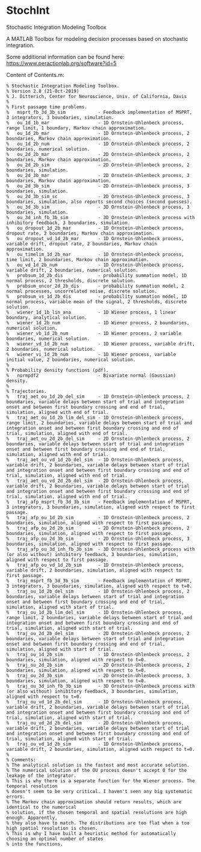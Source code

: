# StochInt
Stochastic Integration Modeling Toolbox

A MATLAB Toolbox for modeling decision processes based on stochastic integration.

Some additional information can be found here: https://www.peractionlab.org/software?id=5

Content of Contents.m:

`% Stochastic Integration Modeling Toolbox.`<br/>
`% Version 2.8 (21-Oct-2019)`<br/>
`% J. Ditterich, Center for Neuroscience, Univ. of California, Davis`<br/>
`%`<br/>
`% First passage time problems.`<br/>
`%   msprt_fb_3d_3b_sim            - Feedback implementation of MSPRT, 3 integrators, 3 boundaries, simulation.`<br/>
`%   ou_1d_1b_mar                  - 1D Ornstein-Uhlenbeck process, range limit, 1 boundary, Markov chain approximation.`<br/>
`%   ou_1d_2b_mar                  - 1D Ornstein-Uhlenbeck process, 2 boundaries, Markov chain approximation.`<br/>
`%   ou_1d_2b_num                  - 1D Ornstein-Uhlenbeck process, 2 boundaries, numerical solution.`<br/>
`%   ou_2d_2b_mar                  - 2D Ornstein-Uhlenbeck process, 2 boundaries, Markov chain approximation.`<br/>
`%   ou_2d_2b_sim                  - 2D Ornstein-Uhlenbeck process, 2 boundaries, simulation.`<br/>
`%   ou_2d_3b_mar                  - 2D Ornstein-Uhlenbeck process, 3 boundaries, Markov chain approximation.`<br/>
`%   ou_2d_3b_sim                  - 2D Ornstein-Uhlenbeck process, 3 boundaries, simulation.`<br/>
`%   ou_2d_3b_sim_sc               - 2D Ornstein-Uhlenbeck process, 3 boundaries, simulation, also reports second choices (second guesses).`<br/>
`%   ou_3d_3b_sim                  - 3D Ornstein-Uhlenbeck process, 3 boundaries, simulation.`<br/>
`%   ou_3d_inh_fb_3b_sim           - 3D Ornstein-Uhlenbeck process with inhibitory feedback, 3 boundaries, simulation.`<br/>
`%   ou_dropout_1d_2b_mar          - 1D Ornstein-Uhlenbeck process, dropout rate, 2 boundaries, Markov chain approximation.`<br/>
`%   ou_dropout_vd_1d_2b_mar       - 1D Ornstein-Uhlenbeck process, variable drift, dropout rate, 2 boundaries, Markov chain approximation.`<br/>
`%   ou_timelim_1d_2b_mar          - 1D Ornstein-Uhlenbeck process, time limit, 2 boundaries, Markov chain approximation.`<br/>
`%   ou_vd_1d_2b_num               - 1D Ornstein-Uhlenbeck process, variable drift, 2 boundaries, numerical solution.`<br/>
`%   probsum_1d_2b_dis             - probability summation model, 1D normal process, 2 thresholds, discrete solution.`<br/>
`%   probsum_uncor_2d_2b_dis       - probability summation model, 2 normal processes, uncorrelated noise, discrete solution.`<br/>
`%   probsum_vs_1d_2b_dis          - probability summation model, 1D normal process, variable mean of the signal, 2 thresholds, discrete solution.`<br/>
`%   wiener_1d_1b_lin_ana          - 1D Wiener process, 1 linear boundary, analytical solution.`<br/>
`%   wiener_1d_2b_num              - 1D Wiener process, 2 boundaries, numerical solution.`<br/>
`%   wiener_vb_1d_2b_num           - 1D Wiener process, 2 variable boundaries, numerical solution.`<br/>
`%   wiener_vd_1d_2b_num           - 1D Wiener process, variable drift, 2 boundaries, numerical solution.`<br/>
`%   wiener_vi_1d_2b_num           - 1D Wiener process, variable initial value, 2 boundaries, numerical solution.`<br/>
`%`<br/>
`% Probability density functions (pdf).`<br/>
`%   normpdf2                      - Bivariate normal (Gaussian) density.`<br/>
`%`<br/>
`% Trajectories.`<br/>
`%   traj_aet_ou_1d_2b_del_sim     - 1D Ornstein-Uhlenbeck process, 2 boundaries, variable delays between start of trial and integration onset and between first boundary crossing and end of trial, simulation, aligned with end of trial.`<br/>
`%   traj_aet_ou_1d_2b_lim_del_sim - 1D Ornstein-Uhlenbeck process, range limit, 2 boundaries, variable delays between start of trial and integration onset and between first boundary crossing and end of trial, simulation, aligned with end of trial.`<br/>
`%   traj_aet_ou_2d_2b_del_sim     - 2D Ornstein-Uhlenbeck process, 2 boundaries, variable delays between start of trial and integration onset and between first boundary crossing and end of trial, simulation, aligned with end of trial.`<br/>
`%   traj_aet_ou_vd_1d_2b_del_sim  - 1D Ornstein-Uhlenbeck process, variable drift, 2 boundaries, variable delays between start of trial and integration onset and between first boundary crossing and end of trial, simulation, aligned with end of trial.`<br/>
`%   traj_aet_ou_vd_2d_2b_del_sim  - 2D Ornstein-Uhlenbeck process, variable drift, 2 boundaries, variable delays between start of trial and integration onset and between first boundary crossing and end of trial, simulation, aligned with end of trial.`<br/>
`%   traj_afp_msprt_fb_3d_3b_sim   - Feedback implementation of MSPRT, 3 integrators, 3 boundaries, simulation, aligned with respect to first passage.`<br/>
`%   traj_afp_ou_1d_2b_sim         - 1D Ornstein-Uhlenbeck process, 2 boundaries, simulation, aligned with respect to first passage.`<br/>
`%   traj_afp_ou_2d_2b_sim         - 2D Ornstein-Uhlenbeck process, 2 boundaries, simulation, aligned with respect to first passage.`<br/>
`%   traj_afp_ou_2d_3b_sim         - 2D Ornstein-Uhlenbeck process, 3 boundaries, simulation, aligned with respect to first passage.`<br/>
`%   traj_afp_ou_3d_inh_fb_3b_sim  - 3D Ornstein-Uhlenbeck process with (or also without) inhibitory feedback, 3 boundaries, simulation, aligned with respect to first passage.`<br/>
`%   traj_afp_ou_vd_1d_2b_sim      - 1D Ornstein-Uhlenbeck process, variable drift, 2 boundaries, simulation, aligned with respect to first passage.`<br/>
`%   traj_msprt_fb_3d_3b_sim       - Feedback implementation of MSPRT, 3 integrators, 3 boundaries, simulation, aligned with respect to t=0.`<br/>
`%   traj_ou_1d_2b_del_sim         - 1D Ornstein-Uhlenbeck process, 2 boundaries, variable delays between start of trial and integration onset and between first boundary crossing and end of trial, simulation, aligned with start of trial.`<br/>
`%   traj_ou_1d_2b_lim_del_sim     - 1D Ornstein-Uhlenbeck process, range limit, 2 boundaries, variable delays between start of trial and integration onset and between first boundary crossing and end of trial, simulation, aligned with start of trial.`<br/>
`%   traj_ou_2d_2b_del_sim         - 2D Ornstein-Uhlenbeck process, 2 boundaries, variable delays between start of trial and integration onset and between first boundary crossing and end of trial, simulation, aligned with start of trial.`<br/>
`%   traj_ou_1d_2b_sim             - 1D Ornstein-Uhlenbeck process, 2 boundaries, simulation, aligned with respect to t=0.`<br/>
`%   traj_ou_2d_2b_sim             - 2D Ornstein-Uhlenbeck process, 2 boundaries, simulation, aligned with respect to t=0.`<br/>
`%   traj_ou_2d_3b_sim             - 2D Ornstein-Uhlenbeck process, 3 boundaries, simulation, aligned with respect to t=0.`<br/>
`%   traj_ou_3d_inh_fb_3b_sim      - 3D Ornstein-Uhlenbeck process with (or also without) inhibitory feedback, 3 boundaries, simulation, aligned with respect to t=0.`<br/>
`%   traj_ou_vd_1d_2b_del_sim      - 1D Ornstein-Uhlenbeck process, variable drift, 2 boundaries, variable delays between start of trial and integration onset and between first boundary crossing and end of trial, simulation, aligned with start of trial.`<br/>
`%   traj_ou_vd_2d_2b_del_sim      - 2D Ornstein-Uhlenbeck process, variable drift, 2 boundaries, variable delays between start of trial and integration onset and between first boundary crossing and end of trial, simulation, aligned with start of trial.`<br/>
`%   traj_ou_vd_1d_2b_sim          - 1D Ornstein-Uhlenbeck process, variable drift, 2 boundaries, simulation, aligned with respect to t=0.`<br/>
`%`<br/>
`% Comments:`<br/>
`% The analytical solution is the fastest and most accurate solution.`<br/>
`% The numerical solution of the OU process doesn't accept 0 for the leakage of the integrator.`<br/>
`% This is why there is a separate function for the Wiener process. The temporal resolution`<br/>
`% doesn't seem to be very critical. I haven't seen any big systematic errors.`<br/>
`% The Markov chain approximation should return results, which are identical to the numerical`<br/>
`% solution, if the chosen temporal and spatial resolutions are high enough. Apparently,`<br/>
`% they also have to match. The distributions are too flat when a too high spatial resolution is chosen.`<br/>
`% This is why I have built a heuristic method for automatically choosing an optimal number of states`<br/>
`% into the functions.`<br/>